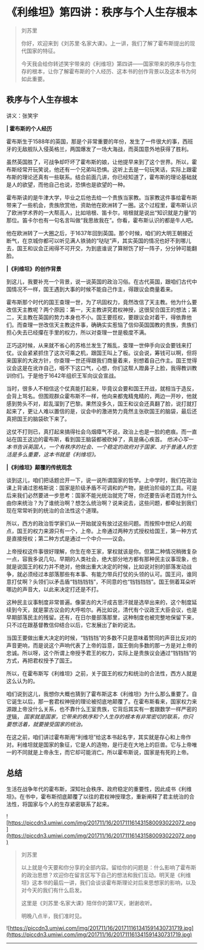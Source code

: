 # 《利维坦》第四讲：秩序与个人生存根本

> 刘苏里
> 
> 你好，欢迎来到《刘苏里·名家大课》。上一讲，我们了解了霍布斯提出的现代国家的特征。
> 
> 今天我会给你转述笑宇带来的《利维坦》第四讲——国家带来的秩序与你生存的根本，让你了解霍布斯的个人经历、这本书的创作背景以及这本书为何如此重要。

## 秩序与个人生存根本

讲义：张笑宇

 **| 霍布斯的个人经历**

霍布斯生于1588年的英国，那是个非常重要的年份，发生了一件很大的事，西班牙的无敌舰队入侵英格兰，两国爆发了一场大海战，而英国意外地获得了胜利。

虽然英国胜了，可战争却吓坏了霍布斯的娘，让他提早来到了这个世界。所以，霍布斯经常开玩笑说，他还有一个兄弟叫恐惧。这听上去是一句玩笑话，实际上跟霍布斯的理论还真有一些联系。结合前面几讲，你已经知道了，霍布斯的理论基础就是人的欲望，而他自己也说，恐惧也是欲望的一种。

霍布斯读的是牛津大学，毕业之后他去给一个贵族当家教。当家教这件事给霍布斯带来了一些机会，贵族欣赏他，资助他在欧洲转了一圈。这个过程里，霍布斯认识了欧洲学术界的一大帮高人，比如培根、笛卡尔，培根就是说出“知识就是力量”的那位。笛卡尔也有一句名言叫做“我思故我在”。你看，霍布斯认识的都是牛人吧。

他在欧洲转了一大圈之后，于1637年回到英国。那个时候，咱们的大明王朝接近断气，在京城你都可以听见满人铁骑的“哒哒”声，其实英国的情况也好不到哪儿去，国王和议会正闹得不可开交，为到底谁说了算掰饬了好一阵子，分分钟可能翻脸。

 **|《利维坦》的创作背景**

到这儿，我要补充一个背景，说一说英国的政治习俗。在古代英国，跟咱们古代中国情况不一样，国王遇到大事的时候不能自己作主，得跟议会商量着来。

霍布斯那个时代的国王查理一世，为了巩固权力，竟然改信了天主教。他为什么要改信天主教呢？两个原因：第一，天主教讲究君权神授，这很契合国王的想法；第二，天主教在英国的势力本身也不小。国王要揽权，要跟议会对着干，得依靠他们。而查理一世改信天主教这件事，确确实实惹恼了信仰英国国教的贵族，贵族们担心失去已经攥在手里的权力，所以对查理一世是极度不满。

正巧这时候，从来就不省心的苏格兰发生了叛乱，查理一世伸手向议会要钱来打仗。议会紧紧抓住了这次可乘之机，跟国王叫上了板。议会说，筹钱可以啊，但将来国家的大政方针，你查理一世还得跟我们商量着来，别想着自己作主。国王觉得议会这是在讹诈自己，咽不下这口气，心想，你们这帮人蹬鼻子上脸，我得教训教训你们。于是他于1642年组织王军向议会宣战。

当时，很多人不相信这个仗真能打起来，毕竟议会要和国王开战，就相当于造反，会背上骂名。但围观群众霍布斯不一样，他向来都鬼精鬼精的，两边一开吵，他就感到势头不对，趁乱溜到了巴黎。果然没多久，国王和议会还真翻了脸，说打就打起来了，更让人难以置信的是，议会中的激进势力竟然主张砍国王的脑袋，最后还真把国王的脑袋砍下来了。

这仗不打则已，真打起来搞得社会乌烟瘴气不说，政治上也是一脸的疤痕。而一直站在国王这边的霍布斯，看到国王脑袋都被砍掉了，真是痛心疾首。 *他决心写一本书告诉英国人，一个有秩序的社会、一个稳定的政府对于国家、对于普通人的生活是多么重要，这本书就是《利维坦》。*

 **|《利维坦》颠覆的传统观念**

谈到这儿，咱们把话题岔开一下，说一说所谓国家的哲学。上中学时，我们在政治课上背诵过恩格斯说：国家是阶级矛盾不可调和的产物，是统治阶级的工具。可是后来我们必然要进一步思考：国家不能光统治就完了呀，你还要告诉老百姓为什么由你来统治？为了谁统治啊？想怎么统治啊？说来说去，这些问题，都牵扯到我们现在常常听到的统治的合法性这个道理。

所以，西方的政治哲学家们从一开始就没有放过这些问题。而按照中世纪人的观点，国王的权力来源只有一个，上帝。上帝通过两种方式授权给国王，第一种方式是直接授权；第二种方式是通过一个中介——议会。

上帝授权这件事很好理解，你生在帝王家，掌权就该是你。但第二种情况稍微复杂一点，容我多说几句。早期的人类社会，绝大部分地方都有那种民主议事现象，也就是说国王的权力并不绝对，他做出重大决定的时候，比如说对别的部落发动战争，就必须经过本部落那些有本事、有能力带兵打仗的头领的认可。国王问，谁同意打仗啊？头领们以矛击盾“铛铛铛铛”，不同意的也“铛铛铛铛”。国王侧着耳朵听哪边的声音大，以此来决定打还是不打。

这种民主议事制度非常普遍。像蒙古的大汗成吉思汗就是选举出来的，这个制度延续到今天，就是蒙古议会的大呼啦尔。再比如说，清代有个议政王大臣会议，也是早期部落民主的残留。还有，在日尔曼部落那里，这种制度也被完整地保留下来，只不过在跟基督教信仰结合以后，它发展出了新的说法。

当国王要做出重大决定的时候，“铛铛铛”的多数不只是意味着赞同的声音比反对的声音更响，而是说这个声响代表了上帝的旨意，国王倒向多数的那一方是对上帝的忠诚。所以呀，这个所谓上帝授予君王的权力，实际上是贵族议会通过“铛铛铛”的方式，再把君权授予了国王。

所以，在霍布斯写《利维坦》之前，关于国王的权力和统治的合法性，西方人就是这么认为的。

咱们说到这儿，我想你大概也猜到了霍布斯这本《利维坦》为什么那么重要了。自它诞生以后，那一套君权神授的理论被彻底地颠覆了。在霍布斯看来，国家权力来源跟上帝没什么关系，也不靠什么王室贵族，它背后其实有一套跟数学一样严密的逻辑， *国家就是国家，它带来的秩序和个人生存的根本有非常密切的联系，你只要想活着，就要接受国家的统治。*

在这之前，咱们讲过霍布斯用“利维坦”给这本书起名字，其实就是存心和上帝作对。利维坦就是国家的象征，它是人的造物，是行走在大地上的巨兽。它与上帝唯一的不同就是上帝永生，而它却可能消亡。所以霍布斯说，国家是有死的上帝。

## 总结

生活在战争年代的霍布斯，深知社会秩序、政府稳定的重要性，因此成书《利维坦》。在书中，霍布斯彻底颠覆了以往的君权神授理念，重新阐释了君主统治的合法性，将国家与个人的生存紧密联系了起来。

![https://piccdn3.umiwi.com/img/201711/16/201711161431580093022072.png](https://piccdn3.umiwi.com/img/201711/16/201711161431580093022072.png)

> 刘苏里
> 
> 以上就是今天要和你分享的全部内容。留给你的问题是：什么影响了霍布斯的政治思想？欢迎你在留言区写下自己的想法和我们互动。明天是《利维坦》这本书的最后一讲，我们会谈谈霍布斯理论对后来思想家的影响，以及对今天的我们有什么启发。
> 
> 
> 
> 这里是《刘苏里·名家大课》陪伴你的第17天，谢谢收听。
> 
> 明晚八点半，我们准时见。

![https://piccdn3.umiwi.com/img/201711/16/201711161341591430731719.jpg](https://piccdn3.umiwi.com/img/201711/16/201711161341591430731719.jpg)

---
